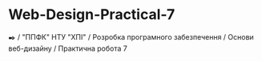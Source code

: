 # Web-Design-Practical-7
✒️ / "ППФК" НТУ "ХПІ" / Розробка програмного забезпечення / Основи веб-дизайну / Практична робота 7
